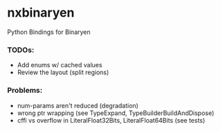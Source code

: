 # nxbinaryen
Python Bindings for Binaryen

### TODOs:
* Add enums w/ cached values
* Review the layout (split regions)

### Problems:
* num-params aren't reduced (degradation)
* wrong ptr wrapping (see TypeExpand, TypeBuilderBuildAndDispose)
* cffi vs overflow in LiteralFloat32Bits, LiteralFloat64Bits (see tests)